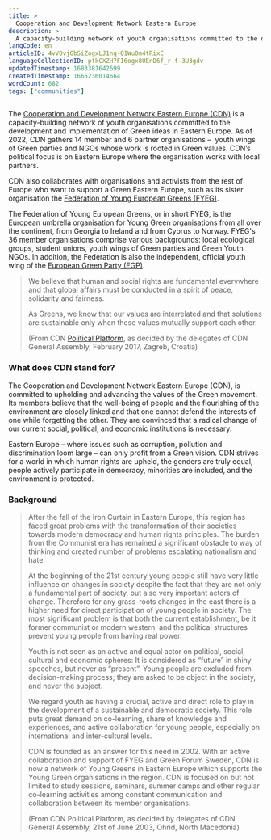 ```yaml
---
title: >
  Cooperation and Development Network Eastern Europe
description: >
  A capacity-building network of youth organisations committed to the development and implementation of Green ideas in Eastern Europe
langCode: en
articleID: 4vV0vjGbSiZogxLJ1nq-Q1Wu0m4tRixC
languageCollectionID: pfkCXZH7FI6ogx8UEnD6f_r-f-3U3gdv
updatedTimestamp: 1683381642699
createdTimestamp: 1665236014664
wordCount: 682
tags: ["communities"]
---
```


The [Cooperation and Development Network Eastern Europe (CDN)](https://www.cdnee.org/) is a capacity-building network of youth organisations committed to the development and implementation of Green ideas in Eastern Europe. As of 2022, CDN gathers 14 member and 6 partner organisations – ­ youth wings of Green parties and NGOs whose work is rooted in Green values. CDN’s political focus is on Eastern Europe where the organisation works with local partners.

CDN also collaborates with organisations and activists from the rest of Europe who want to support a Green Eastern Europe, such as its sister organisation the [Federation of Young European Greens (FYEG)](/fyeg).

The Federation of Young European Greens, or in short FYEG, is the European umbrella organisation for Young Green organisations from all over the continent, from Georgia to Ireland and from Cyprus to Norway. FYEG's 36 member organisations comprise various backgrounds: local ecological groups, student unions, youth wings of Green parties and Green Youth NGOs. In addition, the Federation is also the independent, official youth wing of the [European Green Party (EGP)](https://europeangreens.eu/).

> We believe that human and social rights are fundamental everywhere and that global affairs must be conducted in a spirit of peace, solidarity and fairness.
> 
> As Greens, we know that our values are interrelated and that solutions are sustainable only when these values mutually support each other.
> 
> (From CDN [Political Platform](https://www.cdnee.org/wp-content/uploads/2014/06/Political_Platform_2017.pdf), as decided by the delegates of CDN General Assembly, February 2017, Zagreb, Croatia)

### What does CDN stand for?

The Cooperation and Development Network Eastern Europe (CDN), is committed to upholding and advancing the values of the Green movement. Its members believe that the well-being of people and the flourishing of the environment are closely linked and that one cannot defend the interests of one while forgetting the other. They are convinced that a radical change of our current social, political, and economic institutions is necessary.

Eastern Europe – where issues such as corruption, pollution and discrimination loom large – can only profit from a Green vision. CDN strives for a world in which human rights are upheld, the genders are truly equal, people actively participate in democracy, minorities are included, and the environment is protected.

### **Background**

> After the fall of the Iron Curtain in Eastern Europe, this region has faced great problems with the transformation of their societies towards modern democracy and human rights principles. The burden from the Communist era has remained a significant obstacle to way of thinking and created number of problems escalating nationalism and hate.
> 
> At the beginning of the 21st century young people still have very little influence on changes in society despite the fact that they are not only a fundamental part of society, but also very important actors of change. Therefore for any grass-roots changes in the east there is a higher need for direct participation of young people in society. The most significant problem is that both the current establishment, be it former communist or modern western, and the political structures prevent young people from having real power.
> 
> Youth is not seen as an active and equal actor on political, social, cultural and economic spheres: It is considered as “future” in shiny speeches, but never as “present”. Young people are excluded from decision-making process; they are asked to be object in the society, and never the subject.
> 
> We regard youth as having a crucial, active and direct role to play in the development of a sustainable and democratic society. This role puts great demand on co-learning, share of knowledge and experiences, and active collaboration for young people, especially on international and inter-cultural levels.
> 
> CDN is founded as an answer for this need in 2002. With an active collaboration and support of FYEG and Green Forum Sweden, CDN is now a network of Young Greens in Eastern Europe which supports the Young Green organisations in the region. CDN is focused on but not limited to study sessions, seminars, summer camps and other regular co-learning activities among constant communication and collaboration between its member organisations.
> 
> (From CDN Political Platform, as decided by delegates of CDN General Assembly, 21st of June 2003, Ohrid, North Macedonia)